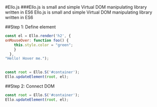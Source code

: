 #Ello.js
###Ello.js is small and simple Virtual DOM manipulating library written in ES6
Ello.js is small and simple Virtual DOM manipulating library written in ES6

##Step 1: Define element

```javascript
const el = Ello.render('h2', {
onMouseOver: function foo() {
    this.style.color = "green";
    }
  },
"Hello! Hover me.");
    
    
const root = Ello.S('#container');
Ello.updateElement(root, el);
```

##Step 2: Connect DOM

```javascript
const root = Ello.S('#container');
Ello.updateElement(root, el);
```
